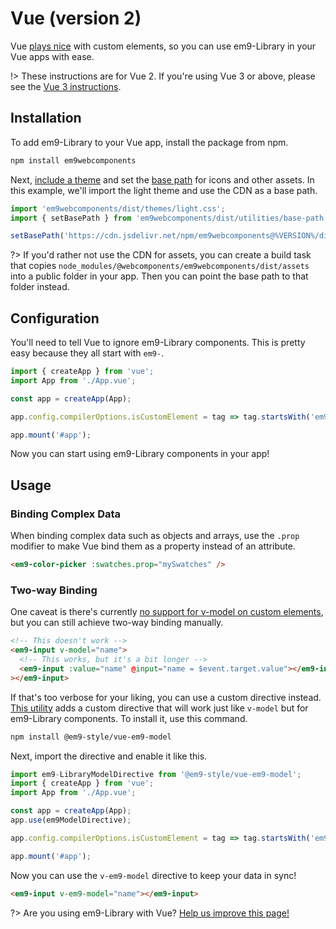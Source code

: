 # Vue (version 2)

Vue [plays nice](https://custom-elements-everywhere.com/#vue) with custom elements, so you can use em9-Library in your Vue apps with ease.

!> These instructions are for Vue 2. If you're using Vue 3 or above, please see the [Vue 3 instructions](/frameworks/vue).

## Installation

To add em9-Library to your Vue app, install the package from npm.

```bash
npm install em9webcomponents
```

Next, [include a theme](/getting-started/themes) and set the [base path](/getting-started/installation#setting-the-base-path) for icons and other assets. In this example, we'll import the light theme and use the CDN as a base path.

```jsx
import 'em9webcomponents/dist/themes/light.css';
import { setBasePath } from 'em9webcomponents/dist/utilities/base-path';

setBasePath('https://cdn.jsdelivr.net/npm/em9webcomponents@%VERSION%/dist/');
```

?> If you'd rather not use the CDN for assets, you can create a build task that copies `node_modules/@webcomponents/em9webcomponents/dist/assets` into a public folder in your app. Then you can point the base path to that folder instead.

## Configuration

You'll need to tell Vue to ignore em9-Library components. This is pretty easy because they all start with `em9-`.

```js
import { createApp } from 'vue';
import App from './App.vue';

const app = createApp(App);

app.config.compilerOptions.isCustomElement = tag => tag.startsWith('em9-');

app.mount('#app');
```

Now you can start using em9-Library components in your app!

## Usage

### Binding Complex Data

When binding complex data such as objects and arrays, use the `.prop` modifier to make Vue bind them as a property instead of an attribute.

```html
<em9-color-picker :swatches.prop="mySwatches" />
```

### Two-way Binding

One caveat is there's currently [no support for v-model on custom elements](https://github.com/vuejs/vue/issues/7830), but you can still achieve two-way binding manually.

```html
<!-- This doesn't work -->
<em9-input v-model="name">
  <!-- This works, but it's a bit longer -->
  <em9-input :value="name" @input="name = $event.target.value"></em9-input
></em9-input>
```

If that's too verbose for your liking, you can use a custom directive instead. [This utility](https://www.npmjs.com/package/@em9-style/vue-em9-model) adds a custom directive that will work just like `v-model` but for em9-Library components. To install it, use this command.

```bash
npm install @em9-style/vue-em9-model
```

Next, import the directive and enable it like this.

```js
import em9-LibraryModelDirective from '@em9-style/vue-em9-model';
import { createApp } from 'vue';
import App from './App.vue';

const app = createApp(App);
app.use(em9ModelDirective);

app.config.compilerOptions.isCustomElement = tag => tag.startsWith('em9-');

app.mount('#app');
```

Now you can use the `v-em9-model` directive to keep your data in sync!

```html
<em9-input v-em9-model="name"></em9-input>
```

?> Are you using em9-Library with Vue? [Help us improve this page!](https://github.com/em9-style/em9/blob/next/docs/frameworks/vue.md)
